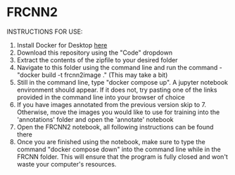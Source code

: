 # FRCNN2
INSTRUCTIONS FOR USE:
1. Install Docker for Desktop [here][link]
2. Download this repository using the "Code" dropdown
3. Extract the contents of the zipfile to your desired folder
4. Navigate to this folder using the command line and run the command - "docker build -t frcnn2image ." (This may take a bit)
5. Still in the command line, type "docker compose up". A jupyter notebook environment should appear. If it does not, try pasting one of the links provided in the command line into your browser of choice
6. If you have images annotated from the previous version skip to 7. Otherwise, move the images you would like to use for training into the 'annotations' folder and open the 'annotate' notebook
7. Open the FRCNN2 notebook, all following instructions can be found there
8. Once you are finished using the notebook, make sure to type the command "docker compose down" into the command line while in the FRCNN folder. This will ensure that the program is fully closed and won't waste your computer's resources.


[link]: https://www.docker.com/products/docker-desktop/
